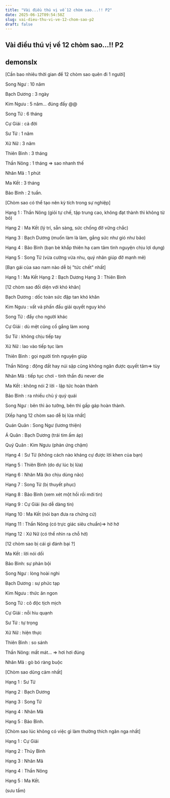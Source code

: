 ```yaml
---
title: "Vài điều thú vị về 12 chòm sao...!! P2"
date: 2025-06-12T09:54:58Z
slug: vai-dieu-thu-vi-ve-12-chom-sao-p2
draft: false
---
```


## Vài điều thú vị về 12 chòm sao...!! P2

## demonslx

[Cần bao nhiêu thời gian để 12 chòm sao quên đi 1 người]

Song Ngư : 10 năm

Bạch Dương : 3 ngày

Kim Ngưu : 5 năm... đúng đấy @@

Song Tử : 6 tháng

Cự Giải : cả đời

Sư Tử : 1 năm

Xử Nữ : 3 năm

Thiên Bình : 3 tháng

Thần Nông : 1 tháng => sao nhanh thế 

Nhân Mã : 1 phút

Ma Kết : 3 tháng

Bảo Bình : 2 tuần.



[Chòm sao có thể tạo nên kỳ tích trong sự nghiệp]

Hạng 1 : Thần Nông (giỏi tự chế, tập trung cao, không đạt thành thì không từ bỏ)

Hạng 2 : Ma Kết (lý trí, sẵn sàng, sức chống đỡ vững chắc)

Hạng 3 : Bạch Dương (muốn làm là làm, gắng sức như gió như bão)

Hạng 4 : Bảo Bình (bạn bè khắp thiên hạ cam tâm tình nguyện chịu lợi dụng)

Hạng 5 : Song Tử (vừa cường vừa nhu, quý nhân giúp đỡ mạnh mẽ)


[Bạn gái của sao nam nào dễ bị "tức chết" nhất]

Hạng 1 : Ma Kết 
Hạng 2 : Bạch Dương
Hạng 3 : Thiên Bình


[12 chòm sao đối diện với khó khăn]

Bạch Dương : dốc toàn sức đập tan khó khăn

Kim Ngưu : vất vả phấn đấu giải quyết nguy khó

Song Tử : đẩy cho người khác

Cự Giải : dù mệt cũng cố gắng làm xong

Sư Tử : không chịu tiếp tay

Xử Nữ : lao vào tiếp tục làm

Thiên Bình : gọi người tình nguyện giúp

Thần Nông : động đất hay núi sập cũng không ngăn được quyết tâm=> tùy 

Nhân Mã : tiếp tục chơi - tinh thần đú never die

Ma Kết : không nói 2 lời - lập tức hoàn thành

Bảo Bình : ra nhiều chủ ý quỷ quái

Song Ngư : bên thì ảo tưởng, bên thì gấp gáp hoàn thành.



‎[Xếp hạng 12 chòm sao dễ bị lừa nhất]

Quán Quân : Song Ngư (lương thiện)

Á Quân : Bạch Dương (trái tim ấm áp)

Quý Quân : Kim Ngưu (phản ứng chậm)

Hạng 4 : Sư Tử (không cách nào kháng cự được lời khen của bạn)

Hạng 5 : Thiên Bình (do dự lúc bị lừa)

Hạng 6 : Nhân Mã (ko chịu dùng não)

Hạng 7 : Song Tử (bị thuyết phục)

Hạng 8 : Bảo Bình (xem xét một hồi rồi mới tin)

Hạng 9 : Cự Giải (ko dễ dàng tin)

Hạng 10 : Ma Kết (nói bạn đưa ra chứng cứ)

Hạng 11 : Thần Nông (có trực giác siêu chuẩn)=> hờ hờ 

Hạng 12 : Xử Nữ (có thể nhìn ra chỗ hở)



‎[12 chòm sao bị cái gì đánh bại ?]

Ma Kết : lời nói dối

Bảo Bình: sự phản bội

Song Ngư : lòng hoài nghi

Bạch Dương : sự phức tạp

Kim Ngưu : thức ăn ngon

Song Tử : cô độc tịch mịch

Cự Giải : nỗi hiu quạnh

Sư Tử : tự trọng

Xử Nữ : hiện thực

Thiên Bình : so sánh

Thần Nông: mất mát... => hơi hơi đúng 

Nhân Mã : gò bó ràng buộc


[Chòm sao dũng cảm nhất]

Hạng 1 : Sư Tử

Hạng 2 : Bạch Dương

Hạng 3 : Song Tử

Hạng 4 : Nhân Mã

Hạng 5 : Bảo Bình.

[Chòm sao lúc không có việc gì làm thường thích ngân nga nhất]

Hạng 1 : Cự Giải

Hạng 2 : Thủy Bình

Hạng 3 : Nhân Mã

Hạng 4 : Thần Nông 

Hạng 5 : Ma Kết.

(sưu tầm)